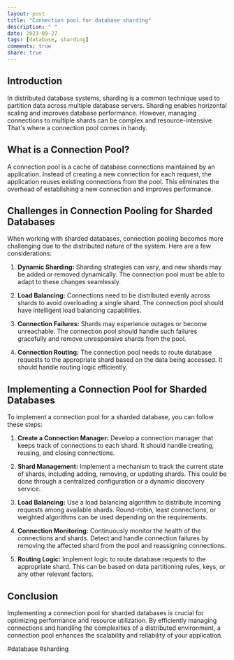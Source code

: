 ```yaml
---
layout: post
title: "Connection pool for database sharding"
description: " "
date: 2023-09-27
tags: [database, sharding]
comments: true
share: true
---
```


## Introduction
In distributed database systems, sharding is a common technique used to partition data across multiple database servers. Sharding enables horizontal scaling and improves database performance. However, managing connections to multiple shards can be complex and resource-intensive. That's where a connection pool comes in handy.

## What is a Connection Pool?
A connection pool is a cache of database connections maintained by an application. Instead of creating a new connection for each request, the application reuses existing connections from the pool. This eliminates the overhead of establishing a new connection and improves performance.

## Challenges in Connection Pooling for Sharded Databases
When working with sharded databases, connection pooling becomes more challenging due to the distributed nature of the system. Here are a few considerations:

1. **Dynamic Sharding:** Sharding strategies can vary, and new shards may be added or removed dynamically. The connection pool must be able to adapt to these changes seamlessly.

2. **Load Balancing:** Connections need to be distributed evenly across shards to avoid overloading a single shard. The connection pool should have intelligent load balancing capabilities.

3. **Connection Failures:** Shards may experience outages or become unreachable. The connection pool should handle such failures gracefully and remove unresponsive shards from the pool.

4. **Connection Routing:** The connection pool needs to route database requests to the appropriate shard based on the data being accessed. It should handle routing logic efficiently.

## Implementing a Connection Pool for Sharded Databases

To implement a connection pool for a sharded database, you can follow these steps:

1. **Create a Connection Manager:** Develop a connection manager that keeps track of connections to each shard. It should handle creating, reusing, and closing connections.

2. **Shard Management:** Implement a mechanism to track the current state of shards, including adding, removing, or updating shards. This could be done through a centralized configuration or a dynamic discovery service.

3. **Load Balancing:** Use a load balancing algorithm to distribute incoming requests among available shards. Round-robin, least connections, or weighted algorithms can be used depending on the requirements.

4. **Connection Monitoring:** Continuously monitor the health of the connections and shards. Detect and handle connection failures by removing the affected shard from the pool and reassigning connections.

5. **Routing Logic:** Implement logic to route database requests to the appropriate shard. This can be based on data partitioning rules, keys, or any other relevant factors.

## Conclusion
Implementing a connection pool for sharded databases is crucial for optimizing performance and resource utilization. By efficiently managing connections and handling the complexities of a distributed environment, a connection pool enhances the scalability and reliability of your application.

#database #sharding
